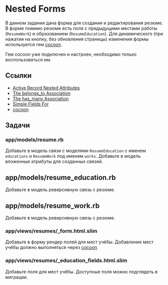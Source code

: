 # Nested Forms

В данном задании дана форма для создания и редактирования резюме.
В форме помимо резюме есть поля с предыдущими местами работы (`ResumeWork`) и образованием (`ResumeEducation`).
Для динамического (при нажатии на кнопку, без обновления страницы) изменения формы используется гем [cocoon](https://github.com/nathanvda/cocoon).

Гем cocoon уже подключен и настроен, необходимо только воспользоваться им.

## Ссылки

* [Active Record Nested Attributes](https://api.rubyonrails.org/classes/ActiveRecord/NestedAttributes/ClassMethods.html)
* [The belongs_to Association](https://guides.rubyonrails.org/association_basics.html#the-belongs-to-association)
* [The has_many Association](https://guides.rubyonrails.org/association_basics.html#the-has-many-association)
* [Simple Fields For](https://github.com/heartcombo/simple_form#simple-fields-for)
* [cocoon](https://github.com/nathanvda/cocoon)

## Задачи

### app/models/resume.rb

Добавьте в модель связи с моделями `ResumeEducation` с именем `educations` и `ResumeWork` под именем `works`. Добавьте в модель вложенные атрибуты для созданных связей.

## app/models/resume_education.rb

Добавьте в модель реверсивную связь с резюме.

## app/models/resume_work.rb

Добавьте в модель реверсивную связь с резюме.

### app/views/resumes/_form.html.slim

Добавьте в форму рендер полей для мест учёбы.
Добавление мест учёбы должно выполняться через [cocoon](https://github.com/nathanvda/cocoon).

### app/views/resumes/_education_fields.html.slim

Добавьте поля для мест учёбы. Доступные поля можно подглядеть в миграции.
